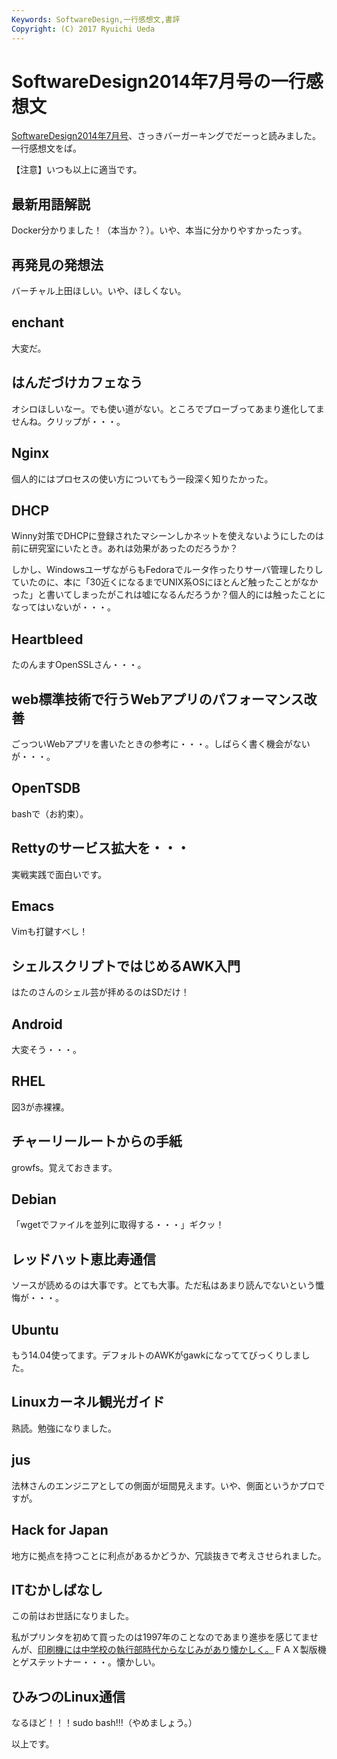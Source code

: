```yaml
---
Keywords: SoftwareDesign,一行感想文,書評
Copyright: (C) 2017 Ryuichi Ueda
---
```


# SoftwareDesign2014年7月号の一行感想文
<a href="http://gihyo.jp/magazine/SD/archive/2014/201407" target="_blank">SoftwareDesign2014年7月号</a>、さっきバーガーキングでだーっと読みました。一行感想文をば。

【注意】いつも以上に適当です。

<h2>最新用語解説</h2>

Docker分かりました！（本当か？）。いや、本当に分かりやすかったっす。

<!--more-->

<h2>再発見の発想法</h2>

バーチャル上田ほしい。いや、ほしくない。

<h2>enchant</h2>

大変だ。

<h2>はんだづけカフェなう</h2>

オシロほしいなー。でも使い道がない。ところでプローブってあまり進化してませんね。クリップが・・・。

<h2>Nginx</h2>

個人的にはプロセスの使い方についてもう一段深く知りたかった。

<h2>DHCP</h2>

Winny対策でDHCPに登録されたマシーンしかネットを使えないようにしたのは前に研究室にいたとき。あれは効果があったのだろうか？

しかし、WindowsユーザながらもFedoraでルータ作ったりサーバ管理したりしていたのに、本に「30近くになるまでUNIX系OSにほとんど触ったことがなかった」と書いてしまったがこれは嘘になるんだろうか？個人的には触ったことになってはいないが・・・。

<h2>Heartbleed</h2>

たのんますOpenSSLさん・・・。

<h2>web標準技術で行うWebアプリのパフォーマンス改善</h2>

ごっついWebアプリを書いたときの参考に・・・。しばらく書く機会がないが・・・。

<h2>OpenTSDB</h2>

bashで（お約束）。

<h2>Rettyのサービス拡大を・・・</h2>

実戦実践で面白いです。

<h2>Emacs</h2>

Vimも打鍵すべし！

<h2>シェルスクリプトではじめるAWK入門</h2>

はたのさんのシェル芸が拝めるのはSDだけ！

<h2>Android</h2>

大変そう・・・。

<h2>RHEL</h2>

図3が赤裸裸。

<h2>チャーリールートからの手紙</h2>

growfs。覚えておきます。

<h2>Debian</h2>

「wgetでファイルを並列に取得する・・・」ギクッ！

<h2>レッドハット恵比寿通信</h2>

ソースが読めるのは大事です。とても大事。ただ私はあまり読んでないという懺悔が・・・。

<h2>Ubuntu</h2>

もう14.04使ってます。デフォルトのAWKがgawkになっててびっくりしました。

<h2>Linuxカーネル観光ガイド</h2>

熟読。勉強になりました。

<h2>jus</h2>

法林さんのエンジニアとしての側面が垣間見えます。いや、側面というかプロですが。

<h2>Hack for Japan</h2>

地方に拠点を持つことに利点があるかどうか、冗談抜きで考えさせられました。

<h2>ITむかしばなし</h2>

この前はお世話になりました。

私がプリンタを初めて買ったのは1997年のことなのであまり進歩を感じてませんが、<a href="http://psh.jp/history.html" target="_blank">印刷機には中学校の執行部時代からなじみがあり懐かしく。</a>ＦＡＸ製版機とゲステットナー・・・。懐かしい。

<h2>ひみつのLinux通信</h2>


なるほど！！！sudo bash!!!（やめましょう。）



以上です。
